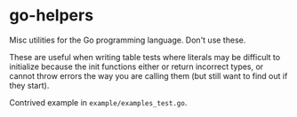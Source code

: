 # go-helpers

Misc utilities for the Go programming language. Don't use these.

These are useful when writing table tests where literals may be difficult to
initialize because the init functions either or return incorrect types, or
cannot throw errors the way you are calling them (but still want to find out if
they start).

Contrived example in `example/examples_test.go`.